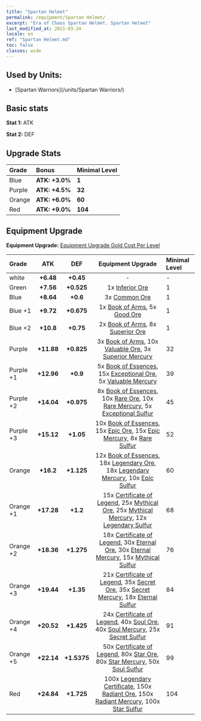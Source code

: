```yaml
---
title: "Spartan Helmet"
permalink: /equipment/Spartan Helmet/
excerpt: "Era of Chaos Spartan Helmet. Spartan Helmet"
last_modified_at: 2021-03-24
locale: en
ref: "Spartan Helmet.md"
toc: false
classes: wide
---
```


## Used by Units:

* [Spartan Warriors](/units/Spartan Warriors/) 


## Basic stats
 **Stat 1:** ATK

 **Stat 2:** DEF

## Upgrade Stats

  |     Grade    |   Bonus | Minimal Level | 
  |:-------------|:--------|:--------------| 
  | Blue | **ATK: +3.0%** | **1** | 
  | Purple | **ATK: +4.5%** | **32** | 
  | Orange | **ATK: +6.0%** | **60** | 
  | Red | **ATK: +9.0%** | **104** | 


## Equipment Upgrade
 **Equipment Upgrade:** [Equipment Upgrade Gold Cost Per Level](/equipment/EquipmentUpgradeCostPerLevel/) 

  |          Grade      | ATK | DEF | Equipment Upgrade | Minimal Level |
  |:--------------------|:---------:|:---------:|:----------------:|:--------------|
  | white | **+6.48** | **+0.45** | - | - |
  | Green | **+7.56** | **+0.525** | 1x [Inferior Ore](/Items/mat_1/) | 1 |
  | Blue | **+8.64** | **+0.6** | 3x [Common Ore](/Items/mat_6/) | 1 |
  | Blue +1 | **+9.72** | **+0.675** | 1x [Book of Arms](/Items/mat_18/), 5x [Good Ore](/Items/mat_12/) | 1 |
  | Blue +2 | **+10.8** | **+0.75** | 2x [Book of Arms](/Items/mat_25/), 8x [Superior Ore](/Items/mat_19/) | 1 |
  | Purple | **+11.88** | **+0.825** | 3x [Book of Arms](/Items/mat_32/), 10x [Valuable Ore](/Items/mat_26/), 3x [Superior Mercury](/Items/mat_21/) | 32 |
  | Purple +1 | **+12.96** | **+0.9** | 5x [Book of Essences](/Items/mat_39/), 15x [Exceptional Ore](/Items/mat_33/), 5x [Valuable Mercury](/Items/mat_28/) | 39 |
  | Purple +2 | **+14.04** | **+0.975** | 8x [Book of Essences](/Items/mat_46/), 10x [Rare Ore](/Items/mat_40/), 10x [Rare Mercury](/Items/mat_42/), 5x [Exceptional Sulfur](/Items/mat_36/) | 45 |
  | Purple +3 | **+15.12** | **+1.05** | 10x [Book of Essences](/Items/mat_53/), 15x [Epic Ore](/Items/mat_47/), 15x [Epic Mercury](/Items/mat_49/), 8x [Rare Sulfur](/Items/mat_43/) | 52 |
  | Orange | **+16.2** | **+1.125** | 12x [Book of Essences](/Items/mat_60/), 18x [Legendary Ore](/Items/mat_54/), 18x [Legendary Mercury](/Items/mat_56/), 10x [Epic Sulfur](/Items/mat_50/) | 60 |
  | Orange +1 | **+17.28** | **+1.2** | 15x [Certificate of Legend](/Items/mat_67/), 25x [Mythical Ore](/Items/mat_61/), 25x [Mythical Mercury](/Items/mat_63/), 12x [Legendary Sulfur](/Items/mat_57/) | 68 |
  | Orange +2 | **+18.36** | **+1.275** | 18x [Certificate of Legend](/Items/mat_74/), 30x [Eternal Ore](/Items/mat_68/), 30x [Eternal Mercury](/Items/mat_70/), 15x [Mythical Sulfur](/Items/mat_64/) | 76 |
  | Orange +3 | **+19.44** | **+1.35** | 21x [Certificate of Legend](/Items/mat_81/), 35x [Secret Ore](/Items/mat_75/), 35x [Secret Mercury](/Items/mat_77/), 18x [Eternal Sulfur](/Items/mat_71/) | 84 |
  | Orange +4 | **+20.52** | **+1.425** | 24x [Certificate of Legend](/Items/mat_88/), 40x [Soul Ore](/Items/mat_82/), 40x [Soul Mercury](/Items/mat_84/), 25x [Secret Sulfur](/Items/mat_78/) | 91 |
  | Orange +5 | **+22.14** | **+1.5375** | 50x [Certificate of Legend](/Items/mat_95/), 80x [Star Ore](/Items/mat_89/), 80x [Star Mercury](/Items/mat_91/), 50x [Soul Sulfur](/Items/mat_85/) | 99 |
  | Red | **+24.84** | **+1.725** | 100x [Legendary Certificate](/Items/mat_102/), 150x [Radiant Ore](/Items/mat_96/), 150x [Radiant Mercury](/Items/mat_98/), 100x [Star Sulfur](/Items/mat_92/) | 104 |


